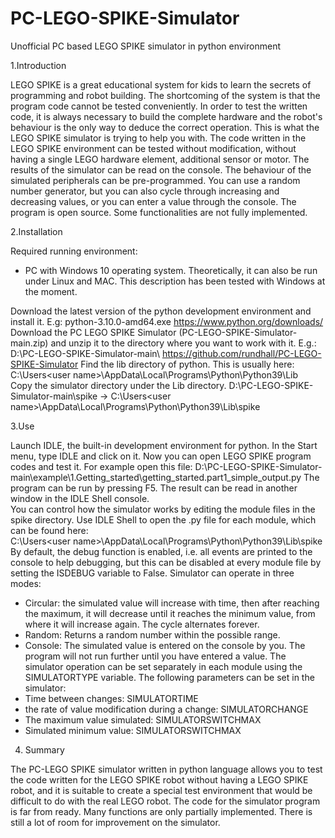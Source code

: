 # PC-LEGO-SPIKE-Simulator
Unofficial PC based LEGO SPIKE simulator in python environment

1.Introduction

  LEGO SPIKE is a great educational system for kids to learn the secrets of programming and robot building. The shortcoming of the system is that the program code cannot be tested conveniently. In order to test the written code, it is always necessary to build the complete hardware and the robot's behaviour is the only way to deduce the correct operation. This is what the LEGO SPIKE simulator is trying to help you with. The code written in the LEGO SPIKE environment can be tested without modification, without having a single LEGO hardware element, additional sensor or motor. The results of the simulator can be read on the console. The behaviour of the simulated peripherals can be pre-programmed. You can use a random number generator, but you can also cycle through increasing and decreasing values, or you can enter a value through the console. The program is open source. Some functionalities are not fully implemented.

2.Installation

  Required running environment:
  - PC with Windows 10 operating system. Theoretically, it can also be run under Linux and MAC. This description has been tested with Windows at the moment.
  
  Download the latest version of the python development environment and install it. E.g: python-3.10.0-amd64.exe
	https://www.python.org/downloads/
  Download the PC LEGO SPIKE Simulator (PC-LEGO-SPIKE-Simulator-main.zip) and unzip it to the directory where you want to work with it. E.g.: D:\PC-LEGO-SPIKE-Simulator-main\ 
	https://github.com/rundhall/PC-LEGO-SPIKE-Simulator 
  Find the lib directory of python. This is usually here: 
	C:\Users\<user name>\AppData\Local\Programs\Python\Python39\Lib\
  Copy the simulator directory under the Lib directory. 
	D:\PC-LEGO-SPIKE-Simulator-main\spike -> 
	C:\Users\<user name>\AppData\Local\Programs\Python\Python39\Lib\spike

3.Use

  Launch IDLE, the built-in development environment for python. In the Start menu, type IDLE and click on it. Now you can open LEGO SPIKE program codes and test it. For example open this file: D:\PC-LEGO-SPIKE-Simulator-main\example\1.Getting_started\getting_started.part1_simple_output.py
  The program can be run by pressing F5. The result can be read in another window in the IDLE Shell console.  
  You can control how the simulator works by editing the module files in the spike directory. Use IDLE Shell to open the .py file for each module, which can be found here:  
	C:\Users\<user name>\AppData\Local\Programs\Python\Python39\Lib\spike
  By default, the debug function is enabled, i.e. all events are printed to the console to help debugging, but this can be disabled at every module file by setting the ISDEBUG variable to False. 
  Simulator can operate in three modes: 
  - Circular: the simulated value will increase with time, then after reaching the maximum, it will decrease until it reaches the minimum value, from where it will increase again. The cycle alternates forever.  
  - Random: Returns a random number within the possible range. 
  - Console: The simulated value is entered on the console by you. The program will not run further until you have entered a value.
  The simulator operation can be set separately in each module using the SIMULATORTYPE variable.
  The following parameters can be set in the simulator:
  - Time between changes: SIMULATORTIME 
  - the rate of value modification during a change: SIMULATORCHANGE 
  - The maximum value simulated: SIMULATORSWITCHMAX 
  - Simulated minimum value: SIMULATORSWITCHMAX 

4.  Summary

  The PC-LEGO SPIKE simulator written in python language allows you to test the code written for the LEGO SPIKE robot without having a LEGO SPIKE robot, and it is suitable to create a special test environment that would be difficult to do with the real LEGO robot. The code for the simulator program is far from ready. Many functions are only partially implemented. There is still a lot of room for improvement on the simulator.



